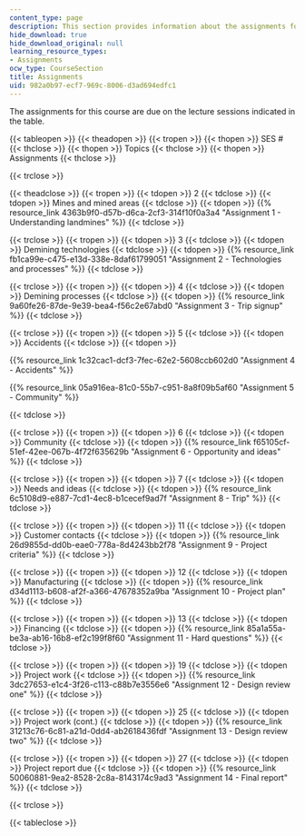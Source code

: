 ```yaml
---
content_type: page
description: This section provides information about the assignments for the course.
hide_download: true
hide_download_original: null
learning_resource_types:
- Assignments
ocw_type: CourseSection
title: Assignments
uid: 982a0b97-ecf7-969c-8006-d3ad694edfc1
---
```


The assignments for this course are due on the lecture sessions indicated in the table.

{{< tableopen >}}
{{< theadopen >}}
{{< tropen >}}
{{< thopen >}}
SES #
{{< thclose >}}
{{< thopen >}}
Topics
{{< thclose >}}
{{< thopen >}}
Assignments
{{< thclose >}}

{{< trclose >}}

{{< theadclose >}}
{{< tropen >}}
{{< tdopen >}}
2
{{< tdclose >}}
{{< tdopen >}}
Mines and mined areas
{{< tdclose >}}
{{< tdopen >}}
{{% resource_link 4363b9f0-d57b-d6ca-2cf3-314f10f0a3a4 "Assignment 1 - Understanding landmines" %}}
{{< tdclose >}}

{{< trclose >}}
{{< tropen >}}
{{< tdopen >}}
3
{{< tdclose >}}
{{< tdopen >}}
Demining technologies
{{< tdclose >}}
{{< tdopen >}}
{{% resource_link fb1ca99e-c475-e13d-338e-8daf61799051 "Assignment 2 - Technologies and processes" %}}
{{< tdclose >}}

{{< trclose >}}
{{< tropen >}}
{{< tdopen >}}
4
{{< tdclose >}}
{{< tdopen >}}
Demining processes
{{< tdclose >}}
{{< tdopen >}}
{{% resource_link 9a60fe26-87de-9e39-bea4-f56c2e67abd0 "Assignment 3 - Trip signup" %}}
{{< tdclose >}}

{{< trclose >}}
{{< tropen >}}
{{< tdopen >}}
5
{{< tdclose >}}
{{< tdopen >}}
Accidents
{{< tdclose >}}
{{< tdopen >}}


{{% resource_link 1c32cac1-dcf3-7fec-62e2-5608ccb602d0 "Assignment 4 - Accidents" %}}

{{% resource_link 05a916ea-81c0-55b7-c951-8a8f09b5af60 "Assignment 5 - Community" %}}


{{< tdclose >}}

{{< trclose >}}
{{< tropen >}}
{{< tdopen >}}
6
{{< tdclose >}}
{{< tdopen >}}
Community
{{< tdclose >}}
{{< tdopen >}}
{{% resource_link f65105cf-51ef-42ee-067b-4f72f635629b "Assignment 6 - Opportunity and ideas" %}}
{{< tdclose >}}

{{< trclose >}}
{{< tropen >}}
{{< tdopen >}}
7
{{< tdclose >}}
{{< tdopen >}}
Needs and ideas
{{< tdclose >}}
{{< tdopen >}}
{{% resource_link 6c5108d9-e887-7cd1-4ec8-b1cecef9ad7f "Assignment 8 - Trip" %}}
{{< tdclose >}}

{{< trclose >}}
{{< tropen >}}
{{< tdopen >}}
11
{{< tdclose >}}
{{< tdopen >}}
Customer contacts
{{< tdclose >}}
{{< tdopen >}}
{{% resource_link 26d9855d-dd0b-eae0-778a-8d4243bb2f78 "Assignment 9 - Project criteria" %}}
{{< tdclose >}}

{{< trclose >}}
{{< tropen >}}
{{< tdopen >}}
12
{{< tdclose >}}
{{< tdopen >}}
Manufacturing
{{< tdclose >}}
{{< tdopen >}}
{{% resource_link d34d1113-b608-af2f-a366-47678352a9ba "Assignment 10 - Project plan" %}}
{{< tdclose >}}

{{< trclose >}}
{{< tropen >}}
{{< tdopen >}}
13
{{< tdclose >}}
{{< tdopen >}}
Financing
{{< tdclose >}}
{{< tdopen >}}
{{% resource_link 85a1a55a-be3a-ab16-16b8-ef2c199f8f60 "Assignment 11 - Hard questions" %}}
{{< tdclose >}}

{{< trclose >}}
{{< tropen >}}
{{< tdopen >}}
19
{{< tdclose >}}
{{< tdopen >}}
Project work
{{< tdclose >}}
{{< tdopen >}}
{{% resource_link 3dc27653-e1c4-3f26-c113-c88b7e3556e6 "Assignment 12 - Design review one" %}}
{{< tdclose >}}

{{< trclose >}}
{{< tropen >}}
{{< tdopen >}}
25
{{< tdclose >}}
{{< tdopen >}}
Project work (cont.)
{{< tdclose >}}
{{< tdopen >}}
{{% resource_link 31213c76-6c81-a21d-0dd4-ab2618436fdf "Assignment 13 - Design review two" %}}
{{< tdclose >}}

{{< trclose >}}
{{< tropen >}}
{{< tdopen >}}
27
{{< tdclose >}}
{{< tdopen >}}
Project report due
{{< tdclose >}}
{{< tdopen >}}
{{% resource_link 50060881-9ea2-8528-2c8a-8143174c9ad3 "Assignment 14 - Final report" %}}
{{< tdclose >}}

{{< trclose >}}

{{< tableclose >}}